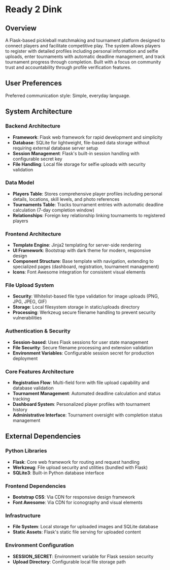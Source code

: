# Ready 2 Dink

## Overview

A Flask-based pickleball matchmaking and tournament platform designed to connect players and facilitate competitive play. The system allows players to register with detailed profiles including personal information and selfie uploads, enter tournaments with automatic deadline management, and track tournament progress through completion. Built with a focus on community trust and accountability through profile verification features.

## User Preferences

Preferred communication style: Simple, everyday language.

## System Architecture

### Backend Architecture
- **Framework**: Flask web framework for rapid development and simplicity
- **Database**: SQLite for lightweight, file-based data storage without requiring external database server setup
- **Session Management**: Flask's built-in session handling with configurable secret key
- **File Handling**: Local file storage for selfie uploads with security validation

### Data Model
- **Players Table**: Stores comprehensive player profiles including personal details, locations, skill levels, and photo references
- **Tournaments Table**: Tracks tournament entries with automatic deadline calculation (7-day completion window)
- **Relationships**: Foreign key relationship linking tournaments to registered players

### Frontend Architecture
- **Template Engine**: Jinja2 templating for server-side rendering
- **UI Framework**: Bootstrap with dark theme for modern, responsive design
- **Component Structure**: Base template with navigation, extending to specialized pages (dashboard, registration, tournament management)
- **Icons**: Font Awesome integration for consistent visual elements

### File Upload System
- **Security**: Whitelist-based file type validation for image uploads (PNG, JPG, JPEG, GIF)
- **Storage**: Local filesystem storage in static/uploads directory
- **Processing**: Werkzeug secure filename handling to prevent security vulnerabilities

### Authentication & Security
- **Session-based**: Uses Flask sessions for user state management
- **File Security**: Secure filename processing and extension validation
- **Environment Variables**: Configurable session secret for production deployment

### Core Features Architecture
- **Registration Flow**: Multi-field form with file upload capability and database validation
- **Tournament Management**: Automated deadline calculation and status tracking
- **Dashboard System**: Personalized player profiles with tournament history
- **Administrative Interface**: Tournament oversight with completion status management

## External Dependencies

### Python Libraries
- **Flask**: Core web framework for routing and request handling
- **Werkzeug**: File upload security and utilities (bundled with Flask)
- **SQLite3**: Built-in Python database interface

### Frontend Dependencies
- **Bootstrap CSS**: Via CDN for responsive design framework
- **Font Awesome**: Via CDN for iconography and visual elements

### Infrastructure
- **File System**: Local storage for uploaded images and SQLite database
- **Static Assets**: Flask's static file serving for uploaded content

### Environment Configuration
- **SESSION_SECRET**: Environment variable for Flask session security
- **Upload Directory**: Configurable local file storage path